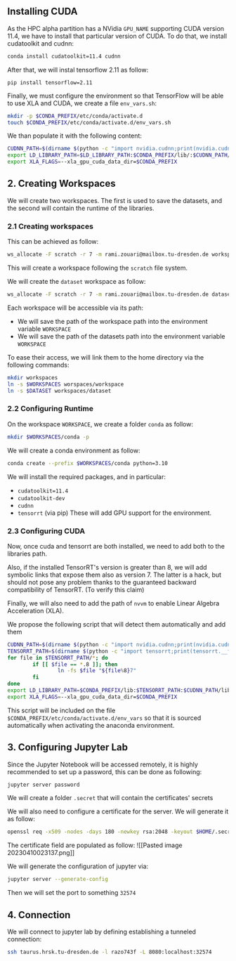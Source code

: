 ## Installing CUDA
As the HPC alpha partition has a NVidia `GPU_NAME` supporting CUDA version 11.4, we have to install that particular version of CUDA.
To do that, we install cudatoolkit and cudnn:
```bash
conda install cudatoolkit=11.4 cudnn
```

After that, we will instal tensorflow 2.11 as follow:
```
pip install tensorflow=2.11
```

Finally, we must configure the environment so that TensorFlow will be able to use XLA and CUDA, we create a file `env_vars.sh`:
```bash
mkdir -p $CONDA_PREFIX/etc/conda/activate.d
touch $CONDA_PREFIX/etc/conda/activate.d/env_vars.sh
```

We than populate it with the following content:
```bash
CUDNN_PATH=$(dirname $(python -c "import nvidia.cudnn;print(nvidia.cudnn.__file__)"))
export LD_LIBRARY_PATH=$LD_LIBRARY_PATH:$CONDA_PREFIX/lib/:$CUDNN_PATH/lib
export XLA_FLAGS=--xla_gpu_cuda_data_dir=$CONDA_PREFIX
```


## 2. Creating Workspaces
We will create two workspaces.
The first is used to save the datasets, and the second will contain the runtime of the libraries.

### 2.1 Creating workspaces
This can be achieved as follow:
```bash
ws_allocate -F scratch -r 7 -m rami.zouari@mailbox.tu-dresden.de workspace 180
```
This will create a workspace following the `scratch` file system.

We will create the `dataset` workspace as follow:
```bash
ws_allocate -F scratch -r 7 -m rami.zouari@mailbox.tu-dresden.de dataset 180
```

Each workspace will be accessible via its path:
- We will save the path of the workspace path into the environment variable  `WORKSPACE`
- We will save the path of the datasets path into the environment variable  `WORKSPACE`

To ease their access, we will link them to the home directory via the following commands:
```bash
mkdir workspaces
ln -s $WORKSPACES worspaces/workspace
ln -s $DATASET workspaces/dataset
```

### 2.2 Configuring Runtime
On the workspace `WORKSPACE`, we  create a folder `conda` as follow:
```bash
mkdir $WORKSPACES/conda -p
```

We will create a conda environment as follow:
```bash
conda create --prefix $WORKSPACES/conda python=3.10
```

We will install the required packages, and in particular:
- `cudatoolkit=11.4`
- `cudatoolkit-dev`
- `cudnn`
- `tensorrt` (via pip)
These will add GPU support for the environment.

### 2.3 Configuring CUDA
Now, once cuda and tensorrt are both installed, we need to add both to the libraries path.

Also, if the installed TensorRT's version is greater than 8, we will add symbolic links that expose them also as version 7.
The latter is a hack, but should not pose any problem thanks to the guaranteed backward compatibility of TensorRT. (To verify this claim)

Finally, we will also need to add the path of `nvvm` to enable Linear Algebra Acceleration (XLA).

We propose the following script that will detect them automatically and add them 
```bash
CUDNN_PATH=$(dirname $(python -c "import nvidia.cudnn;print(nvidia.cudnn.__file__)"))
TENSORRT_PATH=$(dirname $(python -c "import tensorrt;print(tensorrt.__file__)"))
for file in $TENSORRT_PATH/*; do
        if [[ $file == *.8 ]]; then
                ln -fs $file "${file%8}7"
        fi
done
export LD_LIBRARY_PATH=$CONDA_PREFIX/lib:$TENSORRT_PATH:$CUDNN_PATH/lib:$LD_LIBRARY_PATH
export XLA_FLAGS=--xla_gpu_cuda_data_dir=$CONDA_PREFIX
```

This script will be included on the file  `$CONDA_PREFIX/etc/conda/activate.d/env_vars` so that it is sourced automatically when activating the anaconda environment.


## 3. Configuring Jupyter Lab
Since the Jupyter Notebook will be accessed remotely, it is highly recommended to set up a password, this can be done as following:

```bash
jupyter server password
```

We will create a folder `.secret` that will contain the certificates' secrets

We will also need to configure a certificate for the server. We will generate it as follow:
```bash
openssl req -x509 -nodes -days 180 -newkey rsa:2048 -keyout $HOME/.secret/jupyter-key.key -out $HOME/.secret/jupyter-certificate.pem
```

The certificate field are populated as follow:
![[Pasted image 20230410023137.png]]

We will generate the configuration of jupyter via:
```bash
jupyter server --generate-config
```

Then we will set the port to something `32574`


## 4. Connection
We will connect to jupyter lab by defining establishing a tunneled connection:
```bash
ssh taurus.hrsk.tu-dresden.de -l razo743f -L 8080:localhost:32574
```

